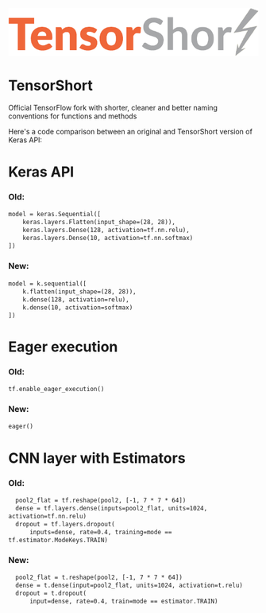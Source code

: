 ![TensorShort Logo](assets/tensorflow_transparent.png)
# TensorShort

Official TensorFlow fork with shorter, cleaner and better naming conventions for functions and methods

Here's a code comparison between an original and TensorShort version of Keras API:

# Keras API
### Old:

```
model = keras.Sequential([
    keras.layers.Flatten(input_shape=(28, 28)),
    keras.layers.Dense(128, activation=tf.nn.relu),
    keras.layers.Dense(10, activation=tf.nn.softmax)
])
```

### New:

```
model = k.sequential([
    k.flatten(input_shape=(28, 28)),
    k.dense(128, activation=relu),
    k.dense(10, activation=softmax)
])
```
# Eager execution
### Old:
```
tf.enable_eager_execution()
```

### New:
```
eager()
```
# CNN layer with Estimators
### Old:
```
  pool2_flat = tf.reshape(pool2, [-1, 7 * 7 * 64])
  dense = tf.layers.dense(inputs=pool2_flat, units=1024, activation=tf.nn.relu)
  dropout = tf.layers.dropout(
      inputs=dense, rate=0.4, training=mode == tf.estimator.ModeKeys.TRAIN)

```
### New:
```
  pool2_flat = t.reshape(pool2, [-1, 7 * 7 * 64])
  dense = t.dense(input=pool2_flat, units=1024, activation=t.relu)
  dropout = t.dropout(
      input=dense, rate=0.4, train=mode == estimator.TRAIN)
```
